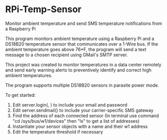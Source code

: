 # RPi-Temp-Sensor
Monitor ambient temperature and send SMS temperature notifications from a Raspberry Pi

This program monitors ambient temperature using a Raspberry Pi and a DS18B20 temperature sensor that communicates over a 1-Wire bus.
If the ambient temperature goes above 76*F, the program will send a text message to a chosen recipient using GMail's SMTP server.

This project was created to monitor temperatures in a data center remotely and send early warning alerts to preventively identify and correct high ambient temperatures.

The program supports multiple DS18B20 sensors in parasite power mode.

To get started:

1. Edit server.login(<email address>, <email password>) to include your email and password
2. Edit server.sendmail() to include your carrier-specific SMS gateway
3. Find the address of each connected sensor (In terminal use command "cd /sys/bus/w1/devices" then "ls" to get a list of addresses)
4. Instantiate your sensor objects with a name and their w1 address
5. Edit the temperature threshold if necessary
